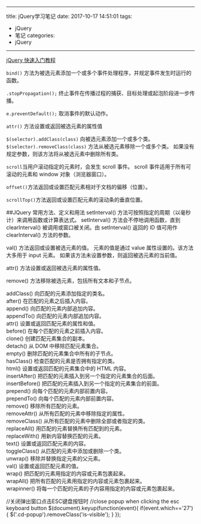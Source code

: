 
---
title: jQuery学习笔记 
date: 2017-10-17 14:51:01
tags:
- jQuery 
- 笔记
categories: 
- jQuery 
---


[jQuery 快速入门教程](http://www.365mini.com/page/jquery-quickstart.htm)

`bind()` 方法为被选元素添加一个或多个事件处理程序，并规定事件发生时运行的函数。

`.stopPropagation();`
终止事件在传播过程的捕获、目标处理或起泡阶段进一步传播。

`e.preventDefault();`
取消事件的默认动作。

`attr()` 方法设置或返回被选元素的属性值

`$(selector).addClass(class)`
向被选元素添加一个或多个类。
`$(selector).removeClass(class)`
方法从被选元素移除一个或多个类。
如果没有规定参数，则该方法将从被选元素中删除所有类。

`scroll`当用户滚动指定的元素时，会发生 scroll 事件。
scroll 事件适用于所有可滚动的元素和 window 对象（浏览器窗口）。

`offset()`方法返回或设置匹配元素相对于文档的偏移（位置）。

`scrollTop()`方法返回或设置匹配元素的滚动条的垂直位置。

##JQuery 常用方法、定义和用法
setInterval() 方法可按照指定的周期（以毫秒计）来调用函数或计算表达式。
setInterval() 方法会不停地调用函数，直到 clearInterval() 被调用或窗口被关闭。由 setInterval() 返回的 ID 值可用作 clearInterval() 方法的参数。

val() 方法返回或设置被选元素的值。
元素的值是通过 value 属性设置的。该方法大多用于 input 元素。
如果该方法未设置参数，则返回被选元素的当前值。

attr() 方法设置或返回被选元素的属性值。

remove() 方法移除被选元素，包括所有文本和子节点。

addClass()  向匹配的元素添加指定的类名。  
after()  在匹配的元素之后插入内容。  
append()  向匹配的元素内部追加内容。  
appendTo()  向匹配的元素内部追加内容。  
attr()  设置或返回匹配元素的属性和值。  
before()  在每个匹配的元素之前插入内容。  
clone()  创建匹配元素集合的副本。  
detach()  从 DOM 中移除匹配元素集合。  
empty()  删除匹配的元素集合中所有的子节点。  
hasClass()  检查匹配的元素是否拥有指定的类。  
html()  设置或返回匹配的元素集合中的 HTML 内容。  
insertAfter()  把匹配的元素插入到另一个指定的元素集合的后面。  
insertBefore()  把匹配的元素插入到另一个指定的元素集合的前面。  
prepend()  向每个匹配的元素内部前置内容。  
prependTo()  向每个匹配的元素内部前置内容。  
remove()  移除所有匹配的元素。  
removeAttr()  从所有匹配的元素中移除指定的属性。  
removeClass()  从所有匹配的元素中删除全部或者指定的类。  
replaceAll()  用匹配的元素替换所有匹配到的元素。  
replaceWith()  用新内容替换匹配的元素。  
text()  设置或返回匹配元素的内容。  
toggleClass()  从匹配的元素中添加或删除一个类。  
unwrap()  移除并替换指定元素的父元素。  
val()  设置或返回匹配元素的值。  
wrap()  把匹配的元素用指定的内容或元素包裹起来。  
wrapAll()  把所有匹配的元素用指定的内容或元素包裹起来。  
wrapinner()  将每一个匹配的元素的子内容用指定的内容或元素包裹起来。 

//关闭弹出窗口点击ESC键盘按钮时
//close popup when clicking the esc keyboard button
    $(document).keyup(function(event){
        if(event.which=='27'){
            $('.cd-popup').removeClass('is-visible');
        }
    });
